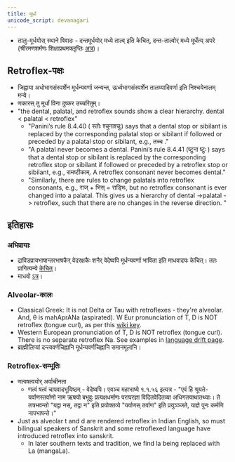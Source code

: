 ```yaml
---
title: मूर्धा
unicode_script: devanagari
---
```


- तालु\-मूर्धयोस् स्थाने विवादः \- दन्तमूर्धयोर् मध्ये ताल्व् इति केचित्, दन्त-ताल्वोर् मध्ये मूर्धेत्य् अपरे (श्रीरमणशर्मणः शिक्षाप्रथमक्लृप्तिः [अत्र](https://docs.google.com/viewer?a=v&pid=sites&srcid=ZGVmYXVsdGRvbWFpbnxqYW1hZGFnbml8Z3g6MjQ2OTU1MTg0YTUwOTFkMg))।

## Retroflex-पक्षः
- जिह्वाया अधोभागसंस्पर्शेन मूर्धन्यवर्णा जन्यन्त, ऊर्ध्वभागसंस्पर्शेन तालव्यादिवर्णा इति निश्चयेनालम् मन्ये।
- णकारस् तु मूर्धां विना दुष्कर उच्चरितुम्।
- "the dental, palatal, and retroflex sounds show a clear 
   hierarchy. dental < palatal < retroflex"
  - "Panini’s rule 8.4.40 ( स्तोः श्चुनाश्चुः) says that a dental stop or sibilant is replaced by the corresponding palatal stop or sibilant if followed or preceded by a palatal stop or sibilant, e.g., तच्च ."
  - "A palatal never becomes a dental. Panini’s rule 8.4.41 (ष्टुना ष्टुः ) says that a dental stop or sibilant is replaced by the corresponding retroflex stop or sibilant if followed or preceded by a retroflex stop or sibilant, e.g., रामष्टीकाम्. A retroflex consonant never becomes dental."
  - "Similarly, there are rules to change palatals into retroflex consonants, e.g., राज् + भिस् = राड्भिः, but no retroflex consonant is ever changed into a palatal. This gives us a hierarchy of dental ->palatal -> retroflex, such that there are no changes in the reverse direction. "

## इतिहासः
### अभिप्रायाः
- द्राविडप्रायभाषान्तरभाषकैर् वेदरक्षकैः शनैर् वेदेष्वपि मूर्धन्यवर्णा भाविता इति माधवादयः केचित्। ततः प्रागित्यन्ये  [केचित्](https://twitter.com/blog_supplement/status/1176332528795443203)।
- माधवो [ऽत्र](https://www.academia.edu/1306422/Genesis_of_Rgvedic_retroflexion_a_historical_and_sociolinguistic_investigation)।

### Alveolar-कालः
- Classical Greek: It is not Delta or Tau with retroflexes - they're alveolar. And, θ is mahAprANa (aspirated). W Eur pronunciation of T, D is NOT retroflex (tongue curl), as per this [wiki key](https://en.wikipedia.org/wiki/Greek_alphabet).
- Western European pronunciation of T, D is NOT retroflex (tongue curl). There is no separate retroflex Na. See examples in [language drift page](../uchchAraNa-parivartanam/).
- ब्राह्मीलिप्यां दन्त्यवर्णचिह्नानि मूर्धन्यवर्णचिह्नानि समानमूलानि।

### Retroflex-सम्भूतिः
- णत्वषत्वयोर् अर्वाचीनता
  - णत्वं षत्वं चापवादभूयिष्ठम् - वेदेष्वपि। एवञ्च महाभाष्ये १.१.५६ इत्यत्र - "एवं हि श्रूयते- यर्वाणस्तर्वाणो नाम ऋषयो बभूवुः प्रत्यक्षधर्माणः परापरज्ञा विदितवेदितव्या अधिगतयाथातथ्याः। ते तत्रभवन्तो "यद्वा नस्, तद्वा न" इति प्रयोक्तव्ये "यर्वाणस् तर्वाण" इति प्रयुञ्ञ्जते, याज्ञे पुनः कर्मणि नापभाषन्ते।"
- Just as alveolar t and d are rendered retroflex in Indian English, so must bilingual speakers of Sanskrit and some retroflexed language have introduced retroflex into sanskrit.
  - In later southern texts and tradition, we find la being replaced with La (mangaLa). 

